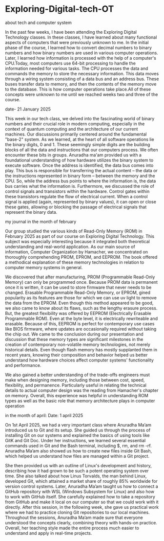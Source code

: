# Exploring-Digital-tech-OT
about tech and computer system

In the past few weeks, I have been attending the Exploring Digital Technology classes. In these classes, I have learned about many functional aspects of computers that were previously unknown to me. In the initial phase of the course, I learned how to convert decimal numbers to binary numbers and how binary numbers are used in various computer operations. Later, I learned how information is processed with the help of a computer's CPU.Today, most computers use 64-bit processing to handle the information needed for various tasks. The CPU processes the data and commands the memory to store the necessary information. This data moves through a wiring system consisting of a data bus and an address bus. These buses transfer data to memory, and then the contents of the memory move to the database. This is how computer operations take place.All of these concepts were unknown to me until we reached weeks two and three of the course.


date- 21 January 2025


This week in our tech class, we delved into the fascinating world of binary numbers and their crucial role in modern computing, especially in the context of quantum computing and the architecture of our current machines. Our discussions primarily centered around the fundamental "base-2" system. As we learned, at the heart of all software operations lie the binary digits, 0 and 1. These seemingly simple digits are the building blocks of all the data and instructions that our computers process. We often encounter these bits in groups. Anuradha ma'am provided us with a foundational understanding of how hardware utilizes the binary system to execute software.
Once the address is identified, the data bus comes into play. This bus is responsible for transferring the actual content – the data or the instructions represented in binary form – between the memory and the CPU. So, while the address bus points to where the information is, the data bus carries what the information is. Furthermore, we discussed the role of control signals and transistors within the hardware. Control gates within these transistors regulate the flow of electrical current. When a control signal is applied (again, represented by binary values), it can open or close these gates, allowing or blocking the passage of electrical signals that represent the binary data.




my journal in the month of february

Our group studied the various kinds of Read-Only Memory (ROM) in February 2025 as part of our course on Exploring Digital Technology. This subject was especially interesting because it integrated both theoretical understanding and real-world application. As our main source of information, Computer Organization by Hamacher, we concentrated on thoroughly comprehending PROM, EPROM, and EEPROM. The book offered a methodical explanation of these memory technologies in relation to computer memory systems in general.

We discovered that after manufacturing, PROM (Programmable Read-Only Memory) can only be programmed once. Because PROM data is permanent once it is written, it can be used to store firmware that never needs to be changed. Erasable Programmable Read-Only Memory, or EPROM, gined popularity as its features are those for which we can use uv light to remove the data from the EPROM. Even though this method appeared to be good, we also came to know about its flaws, such as the lengthy erasure process. But, the greatest flexibility was offered by EEPROM (Electrically Erasable Programmable ROM). Even at the byte level, it is electrically rewriteable and erasable. Because of this, EEPROM is perfect for contemporary use cases like BIOS firmware, where updates are occasionally required without taking the chip out.
We came to the conclusion during our presentation and discussion that these memory types are significant milestones in the creation of contemporary non-volatile memory technologies, not merely historical details. Even though flash memory has mostly supplanted them in recent years, knowing their composition and behavior helped us better understand how hardware choices affect computer systems' functionality and performance.

We also gained a better understanding of the trade-offs engineers must make when designing memory, including those between cost, speed, flexibility, and permanence. Particularly useful in relating the technical details to actual computer design was the reading from Hamacher's chapter on memory. Overall, this experience was helpful in understanding ROM types as well as the basic role that memory architecture plays in computer operation






in the month of april:
Date: 1 april 2025

On 1st April 2025, we had a very important class where Anuradha Ma’am introduced us to Git and its setup. She guided us through the process of installing Git on our systems and explained the basics of using tools like GitK and Git Doc. Under her instructions, we learned several essential commands used in Git and the Bash terminal, including $, rm, and rm -rf. Anuradha Ma’am also showed us how to create new files inside Git Bash, which helped us understand how files are managed within a Git project.

She then provided us with an outline of Linux's development and history, describing how it had grown to be such a potent operating system over time. She also talked about how Linus Torvalds, the man behind Linux, developed Git, which attained a market share of roughly 85% worldwide for version control systems.
Later, Anuradha Ma’am taught us how to connect a GitHub repository with WSL (Windows Subsystem for Linux) and also how to work with GitHub itself. She carefully explained how to take a repository from GitHub and make it local on our computer so that we could work with it directly. After this session, in the following week, she gave us practical work where we had to practice cloning Git repositories to our local machines. Throughout the sessions, Anuradha Ma’am made sure that everyone understood the concepts clearly, combining theory with hands-on practice. Overall, her teaching style made the entire process much easier to understand and apply in real-time projects.
